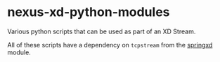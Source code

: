 # nexus-xd-python-modules

Various python scripts that can be used as part of an XD Stream.

All of these scripts have a dependency on `tcpstream` from the [springxd](https://github.jpl.nasa.gov/thuang/nexus/tree/master/nexus-ingest/spring-xd-python) module.